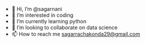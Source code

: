 - 👋 Hi, I’m @sagarnani
- 👀 I’m interested in coding 
- 🌱 I’m currently learning python
- 💞️ I’m looking to collaborate on data science
- 📫 How to reach me sagarrachakonda29@gmail.com

<!---
sagarnani/sagarnani is a ✨ special ✨ repository because its `README.md` (this file) appears on your GitHub profile.
You can click the Preview link to take a look at your changes.
--->
